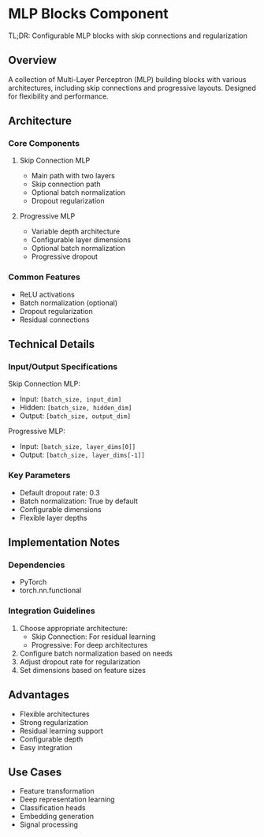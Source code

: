 # MLP Blocks Component

TL;DR: Configurable MLP blocks with skip connections and regularization

## Overview
A collection of Multi-Layer Perceptron (MLP) building blocks with various architectures, including skip connections and progressive layouts. Designed for flexibility and performance.

## Architecture

### Core Components
1. Skip Connection MLP
   - Main path with two layers
   - Skip connection path
   - Optional batch normalization
   - Dropout regularization

2. Progressive MLP
   - Variable depth architecture
   - Configurable layer dimensions
   - Optional batch normalization
   - Progressive dropout

### Common Features
- ReLU activations
- Batch normalization (optional)
- Dropout regularization
- Residual connections

## Technical Details

### Input/Output Specifications
Skip Connection MLP:
- Input: `[batch_size, input_dim]`
- Hidden: `[batch_size, hidden_dim]`
- Output: `[batch_size, output_dim]`

Progressive MLP:
- Input: `[batch_size, layer_dims[0]]`
- Output: `[batch_size, layer_dims[-1]]`

### Key Parameters
- Default dropout rate: 0.3
- Batch normalization: True by default
- Configurable dimensions
- Flexible layer depths

## Implementation Notes

### Dependencies
- PyTorch
- torch.nn.functional

### Integration Guidelines
1. Choose appropriate architecture:
   - Skip Connection: For residual learning
   - Progressive: For deep architectures
2. Configure batch normalization based on needs
3. Adjust dropout rate for regularization
4. Set dimensions based on feature sizes

## Advantages
- Flexible architectures
- Strong regularization
- Residual learning support
- Configurable depth
- Easy integration

## Use Cases
- Feature transformation
- Deep representation learning
- Classification heads
- Embedding generation
- Signal processing 